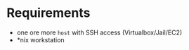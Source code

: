 Requirements
============

* one ore more ``host`` with SSH access (Virtualbox/Jail/EC2)
* *nix workstation
